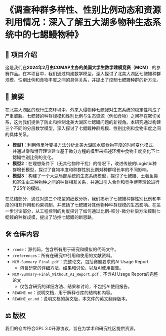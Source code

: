 # 《调查种群多样性、性别比例动态和资源利用情况：深入了解五大湖多物种生态系统中的七鳃鳗物种》

## 🌟 项目介绍

这是我们在**2024年2月由COMAP主办的美国大学生数学建模竞赛（MCM）** 的参赛作品。在本项目中，我们通过构建数学模型，深入探讨了北美大湖区七鳃鳗种群规模、性别比例和食物丰度之间的具体关系，并提出了控制七鳃鳗种群的新方法。

## 📜 摘要

在北美大湖区的现行生态环境中，外来入侵物种七鳃鳗对生态系统的稳定性构成了严重威胁。七鳃鳗的种群规模和性别比例与生态资源（例如食物）之间存在密切关系，这为我们提供了防止和控制北美大湖区七鳃鳗问题的新视角。本研究通过构建三个不同的分层数学模型，深入探讨了七鳃鳗种群规模、性别比例和食物丰度之间的具体关系。

- **模型1**：利用傅里叶变换方法分析北美大湖区水域食物丰度的时间变化模式，并通过零和博弈理论建立基于微分方程的模型来描述环境中食物丰度变化下七鳃鳗性别比例的变化。
- **模型2**：在理想条件下（无其他物种干扰）的情况下，改进传统的Logistic种群增长模型，探讨了食物丰度和种群性别比例对种群增长率的不同影响。
- **模型3**：构建了一个大湖局部系统的生态系统模型，探讨了七鳃鳗、土著鱼类和寄生虫三种物种之间的种群相互关系，并通过引入合作和竞争博弈理论进行了25年的模拟。

在总结部分，通过对这三个模型的细致分析，我们揭示了七鳃鳗种群性别比例和丰度的相互作用和约束机制，并概括了七鳃鳗对其他物种种群规模的生态影响。在进一步讨论部分，从工程控制的角度探讨了如何通过比例-积分-微分补偿方法控制七鳃鳗的种群规模，提出了防控七鳃鳗的新思路。

## 🛠️ 仓库内容

- `/code`：源代码，包含所有用于研究和模拟的代码文件。
- `/references`：所有在研究中引用和使用的文献资料。
- `MCM-Summary_Final.pdf`：完整论文，包括赛题要求的AI Usage Report
  - 包含研究的详细方法、结果和讨论，以及AI使用报告。
- `MCM-Summary-Final_Without_AI_Report.pdf`：不含AI Usage Report的完整论文
  - 仅包含研究的详细方法、结果和讨论，不包括AI使用报告。
- `README.md`：说明文档，用于解释仓库的结构和内容。
- `README_en.md`：说明文档的英文版，本文件的英文翻译版本。

## ⚖️ 版权

我们的仓库符合GPL 3.0开源协议，旨在为学术和研究社区提供资源。